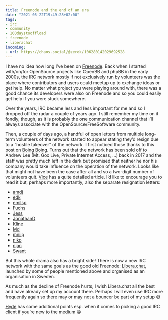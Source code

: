 ```yaml
---
title: Freenode and the end of an era
date: "2021-05-22T19:49:28+02:00"
tags:
- irc
- community
- 100daystooffload
- freenode
- liberachat
incoming:
- url: https://chaos.social/@zerok/106280142029692528
---
```


I have no idea how long I’ve been on [Freenode](https://en.wikipedia.org/wiki/Freenode). Back when I started with/on/for OpenSource projects like OpenBB and phpBB in the early 2000s, the IRC network mostly if not exclusively run by volunteers was the place where contributors and users could meetup up to exchange ideas or get help. No matter what project you were playing around with, there was a good chance its developers were also on Freenode and so you could easily get help if you were stuck somewhere.

Over the years, IRC became less and less important for me and so I dropped off the radar a couple of years ago. I still remember my time on it fondly, though, as it is probably the one communication channel that I’ll always associate with the OpenSource/FreeSoftware community.

Then, a couple of days ago, a handful of open letters from multiple long-term volunteers of the network started to appear stating they’d resign due to a “hostile takeover” of the network. I first noticed those thanks to this post on [Boing Boing](https://boingboing.net/2021/05/19/freenode-irc-staff-quit-after-new-owner-seizes-control.html). Turns out that the network has been sold off to Andrew Lee (Mt. Gox Live, Private Internet Access, …) back in 2017 and the staff was pretty much left in the dark but promised that neither he nor his company would take influence on the operation of the network. Looks like that might not have been the case after all and so a two-digit number of volunteers quit. [Vice](https://www.vice.com/en/article/m7ev8y/freenode-open-source-korea-crown-prince-takeover) has a quite detailed article. I’d like to encourage you to read it but, perhaps more importantly, also the separate resignation letters:

- [amdj](https://gist.github.com/aaronmdjones/1a9a93ded5b7d162c3f58bdd66b8f491)
- [edk](https://gist.github.com/edk0/478fb4351bc3ba458288d6878032669d)
- [emilsp](https://gist.github.com/pinkisemils/39d4ded8b1639b6f39dcab15618649f5)
- [Fuchs](https://gist.github.com/Fuchs/7d5866faadf71620583ceee10222ef95)
- [Jess](https://gist.github.com/jesopo/45a3e9cdbe517dc55e6058eb43b00ed9)
- [JonathanD](https://gist.github.com/JonathanD82/6518b93708e0aaf4b8f92c8e7200816d)
- [Kline](https://kline.sh/)
- [Md](https://blog.bofh.it/debian/id_461)
- [mniip](https://mniip.com/freenode.txt)
- [niko](https://coevoet.fr/freenode.html)
- [njan](http://jeremiad.org/freenode.shtml)
- [Swant](https://swantzter.se/freenode-resignation)

But this whole drama also has a bright side! There is now a new IRC network with the same goals as the good old Freenode: [Libera.chat](https://libera.chat/), launched by some of people mentioned above and organised as an organisation in Sweden. 

As much as the decline of Freenode hurts, I wish Libera.chat all the best and have already set up my account there. Perhaps I will even use IRC more frequently again so there may or may not a bouncer be part of my setup 😅

[Hyde](https://lazybear.io/posts/libera-a-new-realm/) has some additional points esp. when it comes to picking a good IRC client if you’re new to the medium 😁
